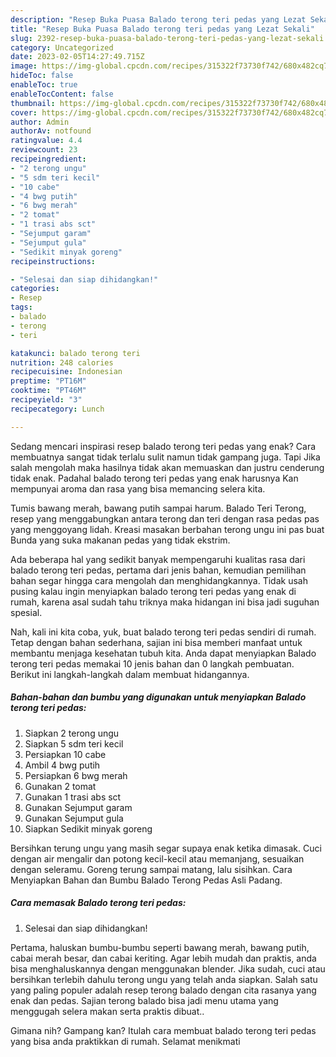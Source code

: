 ```yaml
---
description: "Resep Buka Puasa Balado terong teri pedas yang Lezat Sekali"
title: "Resep Buka Puasa Balado terong teri pedas yang Lezat Sekali"
slug: 2392-resep-buka-puasa-balado-terong-teri-pedas-yang-lezat-sekali
category: Uncategorized
date: 2023-02-05T14:27:49.715Z
image: https://img-global.cpcdn.com/recipes/315322f73730f742/680x482cq70/balado-terong-teri-pedas-foto-resep-utama.jpg
hideToc: false
enableToc: true
enableTocContent: false
thumbnail: https://img-global.cpcdn.com/recipes/315322f73730f742/680x482cq70/balado-terong-teri-pedas-foto-resep-utama.jpg
cover: https://img-global.cpcdn.com/recipes/315322f73730f742/680x482cq70/balado-terong-teri-pedas-foto-resep-utama.jpg
author: Admin
authorAv: notfound
ratingvalue: 4.4
reviewcount: 23
recipeingredient:
- "2 terong ungu"
- "5 sdm teri kecil"
- "10 cabe"
- "4 bwg putih"
- "6 bwg merah"
- "2 tomat"
- "1 trasi abs sct"
- "Sejumput garam"
- "Sejumput gula"
- "Sedikit minyak goreng"
recipeinstructions:

- "Selesai dan siap dihidangkan!"
categories:
- Resep
tags:
- balado
- terong
- teri

katakunci: balado terong teri 
nutrition: 248 calories
recipecuisine: Indonesian
preptime: "PT16M"
cooktime: "PT46M"
recipeyield: "3"
recipecategory: Lunch

---
```



Sedang mencari inspirasi resep balado terong teri pedas yang enak? Cara membuatnya sangat tidak terlalu sulit namun tidak gampang juga. Tapi Jika salah mengolah maka hasilnya tidak akan memuaskan dan justru cenderung tidak enak. Padahal balado terong teri pedas yang enak harusnya Kan mempunyai aroma dan rasa yang bisa memancing selera kita.


Tumis bawang merah, bawang putih sampai harum. Balado Teri Terong, resep yang menggabungkan antara terong dan teri dengan rasa pedas pas yang menggoyang lidah. Kreasi masakan berbahan terong ungu ini pas buat Bunda yang suka makanan pedas yang tidak ekstrim.

Ada beberapa hal yang sedikit banyak mempengaruhi kualitas rasa dari balado terong teri pedas, pertama dari jenis bahan, kemudian pemilihan bahan segar hingga cara mengolah dan menghidangkannya. Tidak usah pusing kalau ingin menyiapkan balado terong teri pedas yang enak di rumah, karena asal sudah tahu triknya maka hidangan ini bisa jadi suguhan spesial.


Nah, kali ini kita coba, yuk, buat balado terong teri pedas sendiri di rumah. Tetap dengan bahan sederhana, sajian ini bisa memberi manfaat untuk membantu menjaga kesehatan tubuh kita. Anda dapat menyiapkan Balado terong teri pedas memakai 10 jenis bahan dan 0 langkah pembuatan. Berikut ini langkah-langkah dalam membuat hidangannya.

<!--inarticleads1-->

##### Bahan-bahan dan bumbu yang digunakan untuk menyiapkan Balado terong teri pedas:

1. Siapkan 2 terong ungu
1. Siapkan 5 sdm teri kecil
1. Persiapkan 10 cabe
1. Ambil 4 bwg putih
1. Persiapkan 6 bwg merah
1. Gunakan 2 tomat
1. Gunakan 1 trasi abs sct
1. Gunakan Sejumput garam
1. Gunakan Sejumput gula
1. Siapkan Sedikit minyak goreng


Bersihkan terung ungu yang masih segar supaya enak ketika dimasak. Cuci dengan air mengalir dan potong kecil-kecil atau memanjang, sesuaikan dengan seleramu. Goreng terung sampai matang, lalu sisihkan. Cara Menyiapkan Bahan dan Bumbu Balado Terong Pedas Asli Padang. 

<!--inarticleads2-->

##### Cara memasak Balado terong teri pedas:


1. Selesai dan siap dihidangkan!

Pertama, haluskan bumbu-bumbu seperti bawang merah, bawang putih, cabai merah besar, dan cabai keriting. Agar lebih mudah dan praktis, anda bisa menghaluskannya dengan menggunakan blender. Jika sudah, cuci atau bersihkan terlebih dahulu terong ungu yang telah anda siapkan. Salah satu yang paling populer adalah resep terong balado dengan cita rasanya yang enak dan pedas. Sajian terong balado bisa jadi menu utama yang menggugah selera makan serta praktis dibuat.. 

Gimana nih? Gampang kan? Itulah cara membuat balado terong teri pedas yang bisa anda praktikkan di rumah. Selamat menikmati
